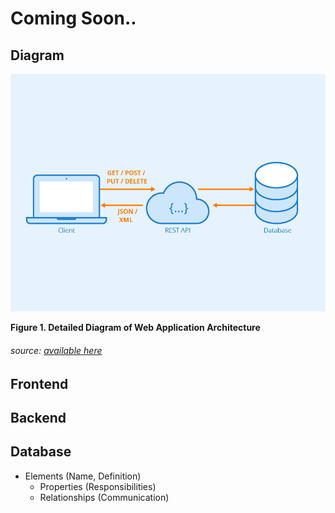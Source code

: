 # Coming Soon..

## Diagram
![arch2](Rest-APIarchitecture%20.png)

**Figure 1. Detailed Diagram of Web Application Architecture** 

###### source: [available here](https://www.seobility.net/en/wiki/REST_API) 
## Frontend

## Backend

## Database 

- Elements (Name, Definition)
  - Properties (Responsibilities)
  - Relationships (Communication)